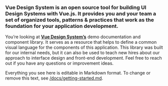 ### Vue Design System is an open source tool for building UI Design Systems with Vue.js. It provides you and your team a set of organized tools, patterns & practices that work as the foundation for your application development.

You’re looking at **[Vue Design System’s](https://vueds.com/)** demo documentation and component library. It serves as a resource that helps to define a common visual language for the components of this application. This library was built for our internal needs, but it can also be used to teach new hires about our approach to interface design and front-end development. Feel free to reach out if you have any questions or improvement ideas.

Everything you see here is editable in Markdown format. To change or remove this text, see [/docs/getting-started.md](https://github.com/viljamis/vue-design-system/blob/master/docs/getting-started.md).
